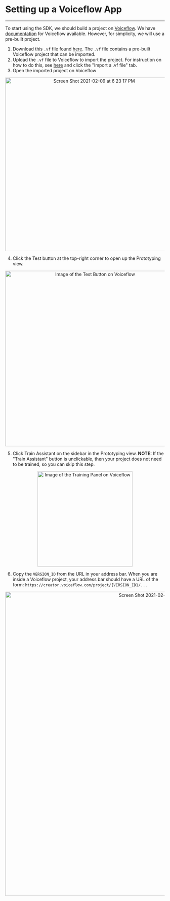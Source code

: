 # Setting up a Voiceflow App

---

To start using the SDK, we should build a project on [Voiceflow](https://creator.voiceflow.com/). We have [documentation](https://docs.voiceflow.com/#/) for Voiceflow available. However, for simplicity, we will use a pre-built project.

1. Download this `.vf` file found [here](https://github.com/voiceflow/rcjs-examples/blob/master/hamburger-order/FirstKitchen.vf). The `.vf` file contains a pre-built Voiceflow project that can be imported.
2. Upload the `.vf` file to Voiceflow to import the project. For instruction on how to do this, see [here](https://docs.voiceflow.com/#/platform/project-creation/project-creation?id=project-creation) and click the "Import a .vf file" tab.
3. Open the imported project on Voiceflow

<p align="center">
	<img width="546" alt="Screen Shot 2021-02-09 at 6 23 17 PM" src="https://user-images.githubusercontent.com/32404412/107441822-eff7cb00-6b03-11eb-9bd6-5551c195669b.png">
</p>	

4. Click the Test button at the top-right corner to open up the Prototyping view.

<p align="center">
	<img width="552"  alt="Image of the Test Button on Voiceflow" src="https://user-images.githubusercontent.com/32404412/107269101-17bd3500-6a17-11eb-86b1-b0a817022aca.png">
</p>	

5. Click Train Assistant on the sidebar in the Prototyping view.  **NOTE:** If the "Train Assistant" button is unclickable, then your project does not need to be trained, so you can skip this step.

<p align="center">
	<img width="300" alt="Image of the Training Panel on Voiceflow" src="https://user-images.githubusercontent.com/32404412/107269251-5521c280-6a17-11eb-9d82-5a0f62bff14d.png">
</p>	

6. Copy the `VERSION_ID` from the URL in your address bar. When you are inside a Voiceflow project, your address bar should have a URL of the form: `https://creator.voiceflow.com/project/{VERSION_ID}/...`

<p align="center">
	<img width="957" align="center" alt="Screen Shot 2021-02-08 at 2 11 09 PM" src="https://user-images.githubusercontent.com/32404412/107269370-813d4380-6a17-11eb-8bb5-d286c5db3664.png">
</p>	



### 